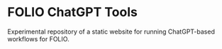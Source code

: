 # FOLIO ChatGPT Tools
Experimental repository of a static website for running ChatGPT-based workflows
for FOLIO.
